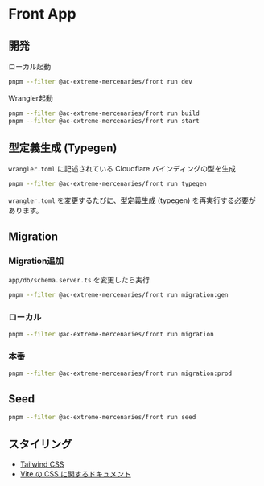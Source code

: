 # Front App

## 開発

ローカル起動

```sh
pnpm --filter @ac-extreme-mercenaries/front run dev
```

Wrangler起動

```sh
pnpm --filter @ac-extreme-mercenaries/front run build
pnpm --filter @ac-extreme-mercenaries/front run start
```

## 型定義生成 (Typegen)

`wrangler.toml` に記述されている Cloudflare バインディングの型を生成

```sh
pnpm --filter @ac-extreme-mercenaries/front run typegen
```

`wrangler.toml` を変更するたびに、型定義生成 (typegen) を再実行する必要があります。

## Migration

### Migration追加

`app/db/schema.server.ts` を変更したら実行

```sh
pnpm --filter @ac-extreme-mercenaries/front run migration:gen
```

### ローカル

```sh
pnpm --filter @ac-extreme-mercenaries/front run migration
```

### 本番

```sh
pnpm --filter @ac-extreme-mercenaries/front run migration:prod
```

## Seed

```sh
pnpm --filter @ac-extreme-mercenaries/front run seed
```

## スタイリング

- [Tailwind CSS](https://tailwindcss.com/)
- [Vite の CSS に関するドキュメント](https://vitejs.dev/guide/features.html#css)
